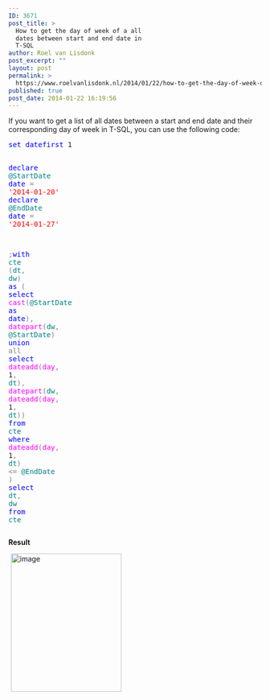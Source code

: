 ```yaml
---
ID: 3671
post_title: >
  How to get the day of week of a all
  dates between start and end date in
  T-SQL
author: Roel van Lisdonk
post_excerpt: ""
layout: post
permalink: >
  https://www.roelvanlisdonk.nl/2014/01/22/how-to-get-the-day-of-week-of-a-all-dates-between-start-and-end-date-in-t-sql/
published: true
post_date: 2014-01-22 16:19:56
---
```

<p>If you want to get a list of all dates between a start and end date and their corresponding day of week in T-SQL, you can use the following code:</p>  <pre class="code"><span style="color: blue">set datefirst </span>1

<span style="color: blue">declare </span><span style="color: teal">@StartDate </span><span style="color: blue">date </span><span style="color: gray">= </span><span style="color: red">'2014-01-20'
</span><span style="color: blue">declare </span><span style="color: teal">@EndDate </span><span style="color: blue">date </span><span style="color: gray">= </span><span style="color: red">'2014-01-27'


</span><span style="color: gray">;</span><span style="color: blue">with </span><span style="color: teal">cte </span><span style="color: gray">(</span><span style="color: teal">dt</span><span style="color: gray">, </span><span style="color: teal">dw</span><span style="color: gray">) </span><span style="color: blue">as
</span><span style="color: gray">(
  </span><span style="color: blue">select </span><span style="color: magenta">cast</span><span style="color: gray">(</span><span style="color: teal">@StartDate </span><span style="color: blue">as date</span><span style="color: gray">), </span><span style="color: magenta">datepart</span><span style="color: gray">(</span><span style="color: teal">dw</span><span style="color: gray">, </span><span style="color: teal">@StartDate</span><span style="color: gray">)
  </span><span style="color: blue">union </span><span style="color: gray">all
  </span><span style="color: blue">select </span><span style="color: magenta">dateadd</span><span style="color: gray">(</span><span style="color: magenta">day</span><span style="color: gray">, </span>1<span style="color: gray">, </span><span style="color: teal">dt</span><span style="color: gray">), </span><span style="color: magenta">datepart</span><span style="color: gray">(</span><span style="color: teal">dw</span><span style="color: gray">, </span><span style="color: magenta">dateadd</span><span style="color: gray">(</span><span style="color: magenta">day</span><span style="color: gray">, </span>1<span style="color: gray">, </span><span style="color: teal">dt</span><span style="color: gray">))
  </span><span style="color: blue">from </span><span style="color: teal">cte
  </span><span style="color: blue">where </span><span style="color: magenta">dateadd</span><span style="color: gray">(</span><span style="color: magenta">day</span><span style="color: gray">, </span>1<span style="color: gray">, </span><span style="color: teal">dt</span><span style="color: gray">) &lt;= </span><span style="color: teal">@EndDate
</span><span style="color: gray">)
</span><span style="color: blue">select </span><span style="color: teal">dt</span><span style="color: gray">, </span><span style="color: teal">dw
</span><span style="color: blue">from </span><span style="color: teal">cte
</span></pre>

<p><strong>Result</strong></p>

<p><a href="http://www.roelvanlisdonk.nl/wp-content/uploads/2014/01/image11.png" rel="lightbox"><img title="image" style="border-top: 0px; border-right: 0px; background-image: none; border-bottom: 0px; padding-top: 0px; padding-left: 0px; margin: 0px 5px; border-left: 0px; display: inline; padding-right: 0px" border="0" alt="image" src="http://www.roelvanlisdonk.nl/wp-content/uploads/2014/01/image_thumb11.png" width="220" height="275" /></a></p>
